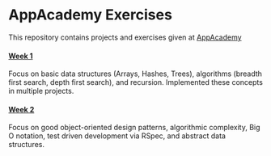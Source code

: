 # AppAcademy Exercises

This repository contains projects and exercises given at [AppAcademy](http://appacademy.io)

#### [Week 1](w1)
Focus on basic data structures (Arrays, Hashes, Trees), algorithms (breadth first search, depth first search), and recursion. Implemented these concepts in multiple projects.

#### [Week 2](w2)
Focus on good object-oriented design patterns, algorithmic complexity, Big O notation, test driven development via RSpec, and abstract data structures.
